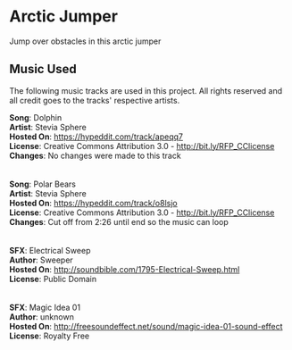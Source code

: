 # Arctic Jumper

Jump over obstacles in this arctic jumper


## Music Used
The following music tracks are used in this project. All rights reserved and all credit goes to the tracks' respective artists.

**Song**: Dolphin </br>
**Artist**: Stevia Sphere </br>
**Hosted On**: https://hypeddit.com/track/apeqq7 </br>
**License**: Creative Commons Attribution 3.0 - http://bit.ly/RFP_CClicense </br>
**Changes**: No changes were made to this track </br>
</br></br>
**Song**: Polar Bears</br>
**Artist**: Stevia Sphere </br>
**Hosted On**: https://hypeddit.com/track/o8lsjo </br>
**License**: Creative Commons Attribution 3.0 - http://bit.ly/RFP_CClicense </br>
**Changes**: Cut off from 2:26 until end so the music can loop </br>
</br></br>
**SFX**: Electrical Sweep</br>
**Author**: Sweeper</br>
**Hosted On**: http://soundbible.com/1795-Electrical-Sweep.html</br>
**License**: Public Domain</br>
</br></br>
**SFX**: Magic Idea 01</br>
**Author**: unknown</br>
**Hosted On**: http://freesoundeffect.net/sound/magic-idea-01-sound-effect</br>
**License**: Royalty Free</br>